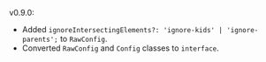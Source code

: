 v0.9.0:
  * Added `ignoreIntersectingElements?: 'ignore-kids' | 'ignore-parents';` to `RawConfig`.
  * Converted `RawConfig` and `Config` classes to `interface`.
